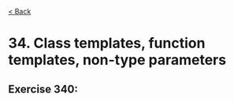 [< Back](README.md)

# 34. Class templates, function templates, non-type parameters

## Exercise 340: 
